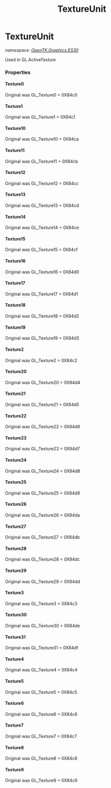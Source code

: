 ﻿---
title: TextureUnit
---

# TextureUnit
_namespace: [OpenTK.Graphics.ES30](N-OpenTK.Graphics.ES30.html)_

Used in GL.ActiveTexture



### Properties

#### Texture0
Original was GL_Texture0 = 0X84c0
#### Texture1
Original was GL_Texture1 = 0X84c1
#### Texture10
Original was GL_Texture10 = 0X84ca
#### Texture11
Original was GL_Texture11 = 0X84cb
#### Texture12
Original was GL_Texture12 = 0X84cc
#### Texture13
Original was GL_Texture13 = 0X84cd
#### Texture14
Original was GL_Texture14 = 0X84ce
#### Texture15
Original was GL_Texture15 = 0X84cf
#### Texture16
Original was GL_Texture16 = 0X84d0
#### Texture17
Original was GL_Texture17 = 0X84d1
#### Texture18
Original was GL_Texture18 = 0X84d2
#### Texture19
Original was GL_Texture19 = 0X84d3
#### Texture2
Original was GL_Texture2 = 0X84c2
#### Texture20
Original was GL_Texture20 = 0X84d4
#### Texture21
Original was GL_Texture21 = 0X84d5
#### Texture22
Original was GL_Texture22 = 0X84d6
#### Texture23
Original was GL_Texture23 = 0X84d7
#### Texture24
Original was GL_Texture24 = 0X84d8
#### Texture25
Original was GL_Texture25 = 0X84d9
#### Texture26
Original was GL_Texture26 = 0X84da
#### Texture27
Original was GL_Texture27 = 0X84db
#### Texture28
Original was GL_Texture28 = 0X84dc
#### Texture29
Original was GL_Texture29 = 0X84dd
#### Texture3
Original was GL_Texture3 = 0X84c3
#### Texture30
Original was GL_Texture30 = 0X84de
#### Texture31
Original was GL_Texture31 = 0X84df
#### Texture4
Original was GL_Texture4 = 0X84c4
#### Texture5
Original was GL_Texture5 = 0X84c5
#### Texture6
Original was GL_Texture6 = 0X84c6
#### Texture7
Original was GL_Texture7 = 0X84c7
#### Texture8
Original was GL_Texture8 = 0X84c8
#### Texture9
Original was GL_Texture9 = 0X84c9

